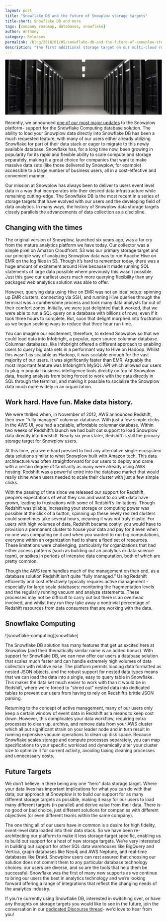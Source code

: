 ```yaml
---
layout: post
title: "Snowflake DB and the future of Snowplow storage targets"
title-short: Snowflake DB and more
tags: [company roadmap, databases, snowflake]
author: Anthony
category: Releases
permalink: /blog/2018/01/05/snowflake-db-and-the-future-of-snowplow-storage-targets/
description: "The first additional storage target on our multi-cloud roadmap"
---
```


![databases][database]

Recently, we announced [one of our most major updates][snowflake-db] to the Snowplow platform- support for the Snowflake Computing database solution. The ability to load your Snowplow data directly into Snowflake DB has been a much requested feature, with many of our users either already utilizing Snowflake for part of their data stack or eager to migrate to this newly available database. Snowflake has, for a long time now, been growing in popularity for its rapid and flexible ability to scale compute and storage separately, making it a great choice for companies that want to make massive data sets (like those delivered by Snowplow, for example) accessible to a large number of business users, all in a cost-effective and convenient manner.

Our mission at Snowplow has always been to deliver to users event level data in a way that incorporates into their desired data infrastructure while remaining cutting-edge. The Snowflake DB is the most recent in a series of storage targets that have evolved with our users and the developing field of data analytics. In many ways, the history of Snowplow data storage targets closely parallels the advancements of data collection as a discipline.

<h2 id="changing with the times">Changing with the times</h2>

The original version of Snowplow, launched six years ago, was a far cry from the mature analytics platform we have today. Our collector was a simple pixel on Amazon Cloudfront. S3 was our primary storage target and our principle way of analyzing Snowplow data was to run Apache Hive on EMR on the log files in S3. Though it’s hard to remember today, there was a huge amount of excitement around Hive because it made running SQL statements of large data possible where previously this wasn’t possible. Just this gave our earliest users much more querying flexibility than any packaged web analytics solution was able to offer.

However, querying data using Hive on EMR was not an ideal setup: spinning up EMR clusters, connecting via SSH, and running Hive queries through the terminal was a cumbersome process and took many data analysts far out of their comfort zones. Initially, we were just delighted that it worked, that we were able to run a SQL query on a database with billions of rows, even if it took three hours to complete. But, soon that delight morphed into frustration as we began seeking ways to reduce that three hour run time.

You can imagine our excitement, therefore, to extend Snowplow so that we could load data into Infobright, a popular, open source columnar database. Columnar databases, like Infobright offered a different approach to enabling users to query big data sets in a performant way to Hive on Hadoop. Whilst this wasn’t as scalable as Hadoop, it was scalable enough for the vast majority of our users. It was significantly faster than EMR. Arguably the most important feature was Infobright’s MySQL API which allowed our users to plug in popular business intelligence tools directly on top of Snowplow data, freeing analysts from being forced to work with the data directly in SQL through the terminal, and making it possible to socialize the Snowplow data much more widely in an organization.

<h2 id="work hard have fun make data history">Work hard. Have fun. Make data history.</h2>

We were thrilled when, in November of 2012, AWS announced Redshift, their own “fully managed” columnar database. With just a few simple clicks in the AWS UI, you had a scalable, affordable columnar database. Within two weeks of Redshift’s launch we had built out support to load Snowplow data directly into Redshift. Nearly six years later, Redshift is still the primary storage target for Snowplow users.

At this time, you were hard pressed to find any alternative single-ecosystem data solutions similar to what Snowplow built with Amazon tech. This data architecture was often straightforward for our users to deploy and came with a certain degree of familiarity as many were already using AWS hosting. Redshift was a powerful entré into the database market that would really shine when users needed to scale their cluster with just a few simple clicks.

With the passing of time since we released our support for Redshift, people’s expectations of what they can and want to do with data have grown, leading to frustrations with some of Redshift’s limitations. Though Redshift was pliable, increasing your storage or computing power was possible at the click of a button, spinning up these newly resized clusters could sometimes take several hours, meaning it was not truly elastic. For users with high volumes of data, Redshift became costly: you would have to provision a permanent cluster to house your data and pay for it even when no one was computing on it and when you wanted to run big computations, everyone within an organization had to share a fixed set of resources. These limitations were challenging, particularly for organizations that had either access patterns (such as building out an analytics or data science team), or spikes in periods of intensive data computation, both of which are pretty common.

Though the AWS team handles much of the management on their end, as a database solution Redshift isn’t quite “fully managed.” Using Redshift efficiently and cost effectively typically requires active management - especially for large scale databases: monitoring the fragmentation levels and the regularly running vacuum and analyze statements. These processes may not be difficult to carry out but there is an overhead involved, and whilst they run they take away a nontrivial percentage of Redshift resources from data consumers that are working with the data.

<h2 id="snowflake computing">Snowflake Computing</h2>
![snowflake-computing][snowflake]

The Snowflake DB solution has many features that get us excited here at Snowplow (and their thematically similar name is an added bonus). With support for Snowflake DB, we can now offer our users a database solution that scales much faster and can handle extremely high volumes of data collection with relative ease. The platform permits loading data formatted as nested JSON objects, and the robust support for nested data types means that we can load the data into a single, easy to query table in Snowflake. This makes the data set much easier to work with than it would be in Redshift, where we’re forced to “shred out” nested data into dedicated tables to prevent our users from having to rely on Redshift’s brittle JSON parsing.

Returning to the concept of active management, many of our users only keep a certain window of event data in Redshift as a means to keep cost down. However, this complicates your data workflow, requiring extra processes to clean up, archive, and remove data from your AWS cluster which all put significant strain on your leader node and in turn result in running expensive vacuum operations to clean up disk space. Because Snowflake scales storage and compute processes separately, you can map specifications to your specific workload and dynamically alter your cluster size to optimize it for current activity, avoiding taxing cleaning processes and unnecessary costs.


<h2 id="future targets">Future Targets</h2>

We don’t believe in there being any one “hero” data storage target. Where your data lives has important implications for what you can do with that data; our approach at Snowplow is to build our support for as many different storage targets as possible, making it easy for our users to load many different targets (in parallel) and derive value from their data. There is no good or bad choice, just different solutions for companies with different objectives (or even different teams within the same company).

The one thing all of our users have in common is a desire for high fidelity, event-level data loaded into their data stack. So we have been re-architecting our platform to make it less storage-target specific, enabling us to build out support for a host of new storage targets. We’re very interested in building out support for other SQL data warehouses like BigQuery and Vertica, graph databases like Neo4j and AWS Neptune, and real-time databases like Druid. Snowplow users can rest assured that choosing our solution does not commit them to any particular database technology choices: our users are diverse, and so are the tools that help them be successful. Snowflake was the first of many new supports as we continue to bring our users the best in analytics technology and we’re looking forward offering a range of integrations that reflect the changing needs of the analytics industry.

If you're currently using Snowflake DB, interested in switching over, or have any thoughts on storage targets you would like to see in the future, join the conversation in our [dedicated Discourse thread][thread]- we'd love to hear from you!

[database]: /assets/img/blog/2018/01/database.jpg

[snowflake-db]: https://snowplowanalytics.com/blog/2017/12/28/snowplow-snowflake-loader-0.3.0-released/

[snowflake]: /assets/img/blog/2018/01/snowflake.jpg

[thread]:https://discourse.snowplowanalytics.com/t/snowflake-db-other-storage-targets/1721
